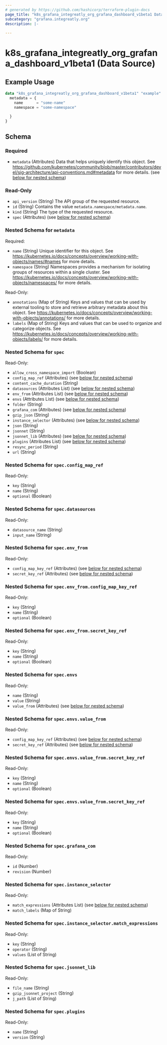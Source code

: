 ```yaml
---
# generated by https://github.com/hashicorp/terraform-plugin-docs
page_title: "k8s_grafana_integreatly_org_grafana_dashboard_v1beta1 Data Source - terraform-provider-k8s"
subcategory: "grafana.integreatly.org"
description: |-
  
---
```


# k8s_grafana_integreatly_org_grafana_dashboard_v1beta1 (Data Source)



## Example Usage

```terraform
data "k8s_grafana_integreatly_org_grafana_dashboard_v1beta1" "example" {
  metadata = {
    name      = "some-name"
    namespace = "some-namespace"

  }
}
```

<!-- schema generated by tfplugindocs -->
## Schema

### Required

- `metadata` (Attributes) Data that helps uniquely identify this object. See https://github.com/kubernetes/community/blob/master/contributors/devel/sig-architecture/api-conventions.md#metadata for more details. (see [below for nested schema](#nestedatt--metadata))

### Read-Only

- `api_version` (String) The API group of the requested resource.
- `id` (String) Contains the value `metadata.namespace/metadata.name`.
- `kind` (String) The type of the requested resource.
- `spec` (Attributes) (see [below for nested schema](#nestedatt--spec))

<a id="nestedatt--metadata"></a>
### Nested Schema for `metadata`

Required:

- `name` (String) Unique identifier for this object. See https://kubernetes.io/docs/concepts/overview/working-with-objects/names/#names for more details.
- `namespace` (String) Namespaces provides a mechanism for isolating groups of resources within a single cluster. See https://kubernetes.io/docs/concepts/overview/working-with-objects/namespaces/ for more details.

Read-Only:

- `annotations` (Map of String) Keys and values that can be used by external tooling to store and retrieve arbitrary metadata about this object. See https://kubernetes.io/docs/concepts/overview/working-with-objects/annotations/ for more details.
- `labels` (Map of String) Keys and values that can be used to organize and categorize objects. See https://kubernetes.io/docs/concepts/overview/working-with-objects/labels/ for more details.


<a id="nestedatt--spec"></a>
### Nested Schema for `spec`

Read-Only:

- `allow_cross_namespace_import` (Boolean)
- `config_map_ref` (Attributes) (see [below for nested schema](#nestedatt--spec--config_map_ref))
- `content_cache_duration` (String)
- `datasources` (Attributes List) (see [below for nested schema](#nestedatt--spec--datasources))
- `env_from` (Attributes List) (see [below for nested schema](#nestedatt--spec--env_from))
- `envs` (Attributes List) (see [below for nested schema](#nestedatt--spec--envs))
- `folder` (String)
- `grafana_com` (Attributes) (see [below for nested schema](#nestedatt--spec--grafana_com))
- `gzip_json` (String)
- `instance_selector` (Attributes) (see [below for nested schema](#nestedatt--spec--instance_selector))
- `json` (String)
- `jsonnet` (String)
- `jsonnet_lib` (Attributes) (see [below for nested schema](#nestedatt--spec--jsonnet_lib))
- `plugins` (Attributes List) (see [below for nested schema](#nestedatt--spec--plugins))
- `resync_period` (String)
- `url` (String)

<a id="nestedatt--spec--config_map_ref"></a>
### Nested Schema for `spec.config_map_ref`

Read-Only:

- `key` (String)
- `name` (String)
- `optional` (Boolean)


<a id="nestedatt--spec--datasources"></a>
### Nested Schema for `spec.datasources`

Read-Only:

- `datasource_name` (String)
- `input_name` (String)


<a id="nestedatt--spec--env_from"></a>
### Nested Schema for `spec.env_from`

Read-Only:

- `config_map_key_ref` (Attributes) (see [below for nested schema](#nestedatt--spec--env_from--config_map_key_ref))
- `secret_key_ref` (Attributes) (see [below for nested schema](#nestedatt--spec--env_from--secret_key_ref))

<a id="nestedatt--spec--env_from--config_map_key_ref"></a>
### Nested Schema for `spec.env_from.config_map_key_ref`

Read-Only:

- `key` (String)
- `name` (String)
- `optional` (Boolean)


<a id="nestedatt--spec--env_from--secret_key_ref"></a>
### Nested Schema for `spec.env_from.secret_key_ref`

Read-Only:

- `key` (String)
- `name` (String)
- `optional` (Boolean)



<a id="nestedatt--spec--envs"></a>
### Nested Schema for `spec.envs`

Read-Only:

- `name` (String)
- `value` (String)
- `value_from` (Attributes) (see [below for nested schema](#nestedatt--spec--envs--value_from))

<a id="nestedatt--spec--envs--value_from"></a>
### Nested Schema for `spec.envs.value_from`

Read-Only:

- `config_map_key_ref` (Attributes) (see [below for nested schema](#nestedatt--spec--envs--value_from--config_map_key_ref))
- `secret_key_ref` (Attributes) (see [below for nested schema](#nestedatt--spec--envs--value_from--secret_key_ref))

<a id="nestedatt--spec--envs--value_from--config_map_key_ref"></a>
### Nested Schema for `spec.envs.value_from.secret_key_ref`

Read-Only:

- `key` (String)
- `name` (String)
- `optional` (Boolean)


<a id="nestedatt--spec--envs--value_from--secret_key_ref"></a>
### Nested Schema for `spec.envs.value_from.secret_key_ref`

Read-Only:

- `key` (String)
- `name` (String)
- `optional` (Boolean)




<a id="nestedatt--spec--grafana_com"></a>
### Nested Schema for `spec.grafana_com`

Read-Only:

- `id` (Number)
- `revision` (Number)


<a id="nestedatt--spec--instance_selector"></a>
### Nested Schema for `spec.instance_selector`

Read-Only:

- `match_expressions` (Attributes List) (see [below for nested schema](#nestedatt--spec--instance_selector--match_expressions))
- `match_labels` (Map of String)

<a id="nestedatt--spec--instance_selector--match_expressions"></a>
### Nested Schema for `spec.instance_selector.match_expressions`

Read-Only:

- `key` (String)
- `operator` (String)
- `values` (List of String)



<a id="nestedatt--spec--jsonnet_lib"></a>
### Nested Schema for `spec.jsonnet_lib`

Read-Only:

- `file_name` (String)
- `gzip_jsonnet_project` (String)
- `j_path` (List of String)


<a id="nestedatt--spec--plugins"></a>
### Nested Schema for `spec.plugins`

Read-Only:

- `name` (String)
- `version` (String)
